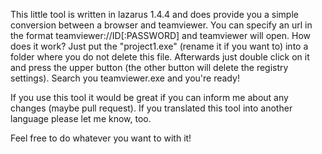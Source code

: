 This little tool is written in lazarus 1.4.4 and does provide you a simple conversion between a browser and teamviewer. You can specify an url in the format teamviewer://ID[:PASSWORD] and teamviewer will open. How does it work? Just put the "project1.exe" (rename it if you want to) into a folder where you do not delete this file. Afterwards just double click on it and press the upper button (the other button will delete the registry settings). Search you teamviewer.exe and you're ready!

If you use this tool it would be great if you can inform me about any changes (maybe pull request). If you translated this tool into another language please let me know, too.

Feel free to do whatever you want to with it!